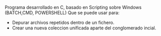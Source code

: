 Programa desarrollado en C, basado en Scripting sobre Windows (BATCH,CMD, POWERSHELL) Que se puede usar para:

- Depurar archivos repetidos dentro de un fichero.
- Crear una nueva coleccion unificada aparte del conglomerado incial.
